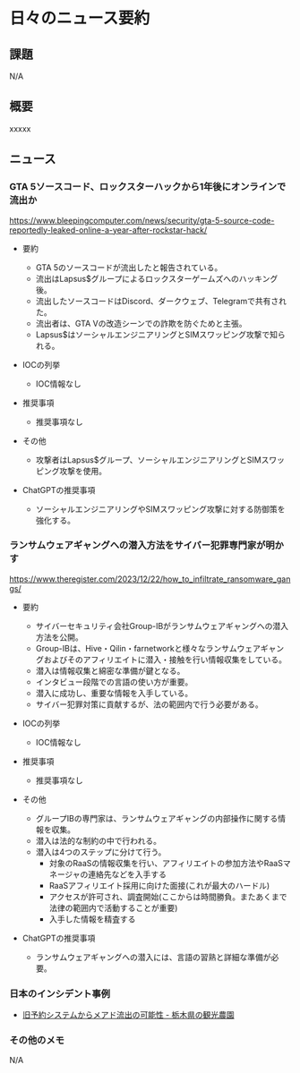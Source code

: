 # 日々のニュース要約

## 課題

N/A

## 概要

xxxxx

## ニュース

### GTA 5ソースコード、ロックスターハックから1年後にオンラインで流出か
https://www.bleepingcomputer.com/news/security/gta-5-source-code-reportedly-leaked-online-a-year-after-rockstar-hack/

- 要約
    - GTA 5のソースコードが流出したと報告されている。
    - 流出はLapsus$グループによるロックスターゲームズへのハッキング後。
    - 流出したソースコードはDiscord、ダークウェブ、Telegramで共有された。
    - 流出者は、GTA Vの改造シーンでの詐欺を防ぐためと主張。
    - Lapsus$はソーシャルエンジニアリングとSIMスワッピング攻撃で知られる。

- IOCの列挙
    - IOC情報なし

- 推奨事項
    - 推奨事項なし

- その他
    - 攻撃者はLapsus$グループ、ソーシャルエンジニアリングとSIMスワッピング攻撃を使用。

- ChatGPTの推奨事項
    - ソーシャルエンジニアリングやSIMスワッピング攻撃に対する防御策を強化する。

### ランサムウェアギャングへの潜入方法をサイバー犯罪専門家が明かす
https://www.theregister.com/2023/12/22/how_to_infiltrate_ransomware_gangs/

- 要約
    - サイバーセキュリティ会社Group-IBがランサムウェアギャングへの潜入方法を公開。
    - Group-IBは、Hive・Qilin・farnetworkと様々なランサムウェアギャングおよびそのアフィリエイトに潜入・接触を行い情報収集をしている。
    - 潜入は情報収集と綿密な準備が鍵となる。
    - インタビュー段階での言語の使い方が重要。
    - 潜入に成功し、重要な情報を入手している。
    - サイバー犯罪対策に貢献するが、法の範囲内で行う必要がある。

- IOCの列挙
    - IOC情報なし

- 推奨事項
    - 推奨事項なし

- その他
    - グループIBの専門家は、ランサムウェアギャングの内部操作に関する情報を収集。
    - 潜入は法的な制約の中で行われる。
    - 潜入は4つのステップに分けて行う。
        - 対象のRaaSの情報収集を行い、アフィリエイトの参加方法やRaaSマネージャの連絡先などを入手する
        - RaaSアフィリエイト採用に向けた面接(これが最大のハードル)
        - アクセスが許可され、調査開始(ここからは時間勝負。またあくまで法律の範囲内で活動することが重要)
        - 入手した情報を精査する

- ChatGPTの推奨事項
    - ランサムウェアギャングへの潜入には、言語の習熟と詳細な準備が必要。

### 日本のインシデント事例
- [旧予約システムからメアド流出の可能性 - 栃木県の観光農園](https://www.security-next.com/152143)

### その他のメモ
N/A